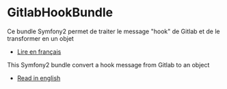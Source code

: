 GitlabHookBundle
=========

Ce bundle Symfony2 permet de traiter le message "hook" de Gitlab et de le transformer en un objet
- [Lire en français](https://github.com/Level42/GitlabHookBundle/blob/master/README_fr.md "Lire en français")


This Symfony2 bundle convert a hook message from Gitlab to an object
- [Read in english](https://github.com/Level42/GitlabHookBundle/blob/master/README_en.md "Read in english")